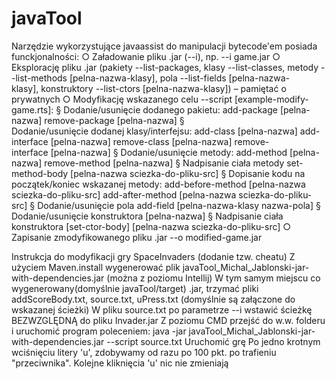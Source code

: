# javaTool
  Narzędzie wykorzystujące javaassist do manipulacji bytecode'em posiada funckjonalności:
	○ Załadowanie pliku .jar (--i), np. --i game.jar
	○ Eksplorację pliku .jar (pakiety --list-packages, klasy --list-classes, metody --list-methods [pelna-nazwa-klasy], pola --list-fields [pelna-nazwa-klasy], konstruktory --list-ctors [pelna-nazwa-klasy]) – pamiętać o prywatnych
	○ Modyfikację wskazanego celu --script [example-modify-game.rts]:
		§ Dodanie/usunięcie dodanego pakietu: add-package [pelna-nazwa] remove-package [pelna-nazwa]
		§ Dodanie/usunięcie dodanej klasy/interfejsu: add-class [pelna-nazwa] add-interface [pelna-nazwa] remove-class [pelna-nazwa] remove-interface [pelna-nazwa]
		§ Dodanie/usunięcie metody: add-method [pelna-nazwa] remove-method [pelna-nazwa]
		§ Nadpisanie ciała metody set-method-body [pelna-nazwa sciezka-do-pliku-src]
		§ Dopisanie kodu na początek/koniec wskazanej metody: add-before-method [pelna-nazwa sciezka-do-pliku-src] add-after-method [pelna-nazwa sciezka-do-pliku-src]
		§ Dodanie/usunięcie pola add-field [pelna-nazwa-klasy nazwa-pola]
		§ Dodanie/usunięcie konstruktora [pelna-nazwa]
		§ Nadpisanie ciała konstruktora [set-ctor-body] [pelna-nazwa sciezka-do-pliku-src]
	○ Zapisanie zmodyfikowanego pliku .jar --o modified-game.jar

Instrukcja do modyfikacji gry SpaceInvaders (dodanie tzw. cheatu)
Z użyciem Maven.install wygenerować plik javaTool_Michal_Jablonski-jar-with-dependencies.jar (można z poziomu Intellij)
W tym samym miejscu co wygenerowany(domyślnie javaTool/target) .jar, trzymać pliki addScoreBody.txt, source.txt, uPress.txt (domyślnie są załączone do wskazanej ścieżki)
W pliku source.txt po parametrze --i wstawić ścieżkę BEZWZGLĘDNĄ do pliku Invader.jar
Z poziomu CMD przejść do w.w. folderu i uruchomić program poleceniem:
java -jar javaTool_Michal_Jablonski-jar-with-dependencies.jar --script source.txt
Uruchomić grę
Po jedno krotnym wciśnięciu litery 'u', zdobywamy od razu po 100 pkt. po trafieniu "przeciwnika". Kolejne kliknięcia 'u' nic nie zmieniają
